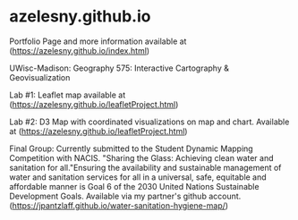 # azelesny.github.io

Portfolio Page and more information available at (https://azelesny.github.io/index.html)


UWisc-Madison: Geography 575: Interactive Cartography & Geovisualization


Lab #1: Leaflet map available at (https://azelesny.github.io/leafletProject.html)


Lab #2: D3 Map with coordinated visualizations on map and chart. Available at (https://azelesny.github.io/leafletProject.html)


Final Group: Currently submitted to the Student Dynamic Mapping Competition with NACIS. "Sharing the Glass: Achieving clean water and sanitation for all."Ensuring the availability and sustainable management of water and sanitation services for all in a universal, safe, equitable and affordable manner is Goal 6 of the 2030 United Nations Sustainable Development Goals. Available via my partner's github account. (https://jpantzlaff.github.io/water-sanitation-hygiene-map/)
